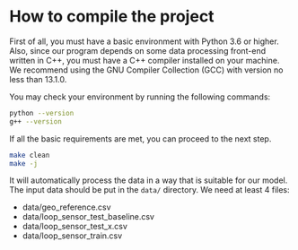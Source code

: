 # How to compile the project

First of all, you must have a basic environment with Python 3.6 or higher. Also, since our program depends on some data processing front-end written in C++, you must have a C++ compiler installed on your machine. We recommend using the GNU Compiler Collection (GCC) with version no less than 13.1.0.

You may check your environment by running the following commands:

```bash
python --version
g++ --version
```

If all the basic requirements are met, you can proceed to the next step.

```bash
make clean
make -j
```

It will automatically process the data in a way that is suitable for our model. The input data should be put in the `data/` directory. We need at least 4 files:

- data/geo_reference.csv
- data/loop_sensor_test_baseline.csv
- data/loop_sensor_test_x.csv
- data/loop_sensor_train.csv
